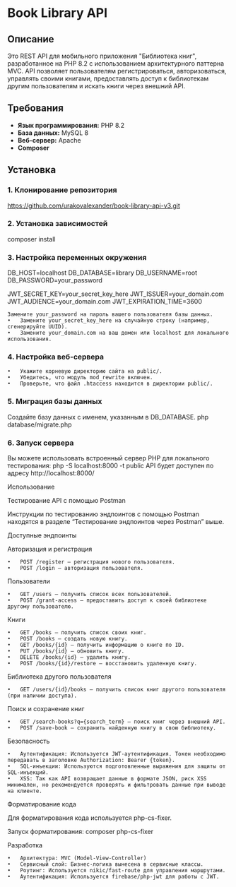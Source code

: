# Book Library API

## Описание

Это REST API для мобильного приложения "Библиотека книг", разработанное на PHP 8.2 с использованием архитектурного паттерна MVC. API позволяет пользователям регистрироваться, авторизоваться, управлять своими книгами, предоставлять доступ к библиотекам другим пользователям и искать книги через внешний API.

## Требования

- **Язык программирования:** PHP 8.2
- **База данных:** MySQL 8
- **Веб-сервер:** Apache
- **Composer**

## Установка

### 1. Клонирование репозитория

https://github.com/urakovalexander/book-library-api-v3.git

### 2. Установка зависимостей

composer install

### 3. Настройка переменных окружения

DB_HOST=localhost
DB_DATABASE=library
DB_USERNAME=root
DB_PASSWORD=your_password

JWT_SECRET_KEY=your_secret_key_here
JWT_ISSUER=your_domain.com
JWT_AUDIENCE=your_domain.com
JWT_EXPIRATION_TIME=3600

	Замените your_password на пароль вашего пользователя базы данных.
	•	Замените your_secret_key_here на случайную строку (например, сгенерируйте UUID).
	•	Замените your_domain.com на ваш домен или localhost для локального использования.

 ### 4. Настройка веб-сервера
 
 	•	Укажите корневую директорию сайта на public/.
	•	Убедитесь, что модуль mod_rewrite включен.
	•	Проверьте, что файл .htaccess находится в директории public/.

 ### 5. Миграция базы данных

 Создайте базу данных с именем, указанным в DB_DATABASE.
  php database/migrate.php

### 6. Запуск сервера

Вы можете использовать встроенный сервер PHP для локального тестирования:
php -S localhost:8000 -t public
API будет доступен по адресу http://localhost:8000/

Использование

Тестирование API с помощью Postman

Инструкции по тестированию эндпоинтов с помощью Postman находятся в разделе “Тестирование эндпоинтов через Postman” выше.

Доступные эндпоинты

Авторизация и регистрация

	•	POST /register — регистрация нового пользователя.
	•	POST /login — авторизация пользователя.

Пользователи

	•	GET /users — получить список всех пользователей.
	•	POST /grant-access — предоставить доступ к своей библиотеке другому пользователю.

Книги

	•	GET /books — получить список своих книг.
	•	POST /books — создать новую книгу.
	•	GET /books/{id} — получить информацию о книге по ID.
	•	PUT /books/{id} — обновить книгу.
	•	DELETE /books/{id} — удалить книгу.
	•	POST /books/{id}/restore — восстановить удаленную книгу.

Библиотека другого пользователя

	•	GET /users/{id}/books — получить список книг другого пользователя (при наличии доступа).

Поиск и сохранение книг

	•	GET /search-books?q={search_term} — поиск книг через внешний API.
	•	POST /save-book — сохранить найденную книгу в свою библиотеку.

Безопасность

	•	Аутентификация: Используется JWT-аутентификация. Токен необходимо передавать в заголовке Authorization: Bearer {token}.
	•	SQL-инъекции: Используются подготовленные выражения для защиты от SQL-инъекций.
	•	XSS: Так как API возвращает данные в формате JSON, риск XSS минимален, но рекомендуется проверять и фильтровать данные при выводе на клиенте.

Форматирование кода

Для форматирования кода используется php-cs-fixer.

Запуск форматирования:
composer php-cs-fixer

Разработка

	•	Архитектура: MVC (Model-View-Controller)
	•	Сервисный слой: Бизнес-логика вынесена в сервисные классы.
	•	Роутинг: Используется nikic/fast-route для управления маршрутами.
	•	Аутентификация: Используется firebase/php-jwt для работы с JWT.
